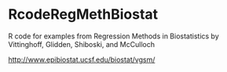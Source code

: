 # RcodeRegMethBiostat
R code for examples from Regression Methods in Biostatistics by Vittinghoff, Glidden, Shiboski, and McCulloch

http://www.epibiostat.ucsf.edu/biostat/vgsm/
